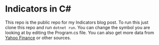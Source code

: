 # Indicators in C#

This repo is the public repo for my Indicators blog post. To run this just clone this repo and run `dotnet run`. You can change the symbol you are looking at by editing the Program.cs file. You can also get more data from [Yahoo Finance](https://help.yahoo.com/kb/download-historical-data-yahoo-finance-sln2311.html?guccounter=1&guce_referrer=aHR0cHM6Ly93d3cuZ29vZ2xlLmNvbS8&guce_referrer_sig=AQAAABJ2C9mz-vMAEhjyvQOVenW_5SlmWHGAT1Jy-pOdyArjlkRVbHsua72K09hQ2mhY8IOccV8mAhnZdQjCf3Fp4PzWb4dbw56Q_ZprrdVM3NNPSh7NF9DHjhXwWRq_o6On4xJiiTp3vbVVlm07V8chJPNU3dKk0s9I2nVPudsdT0wW) or other sources.